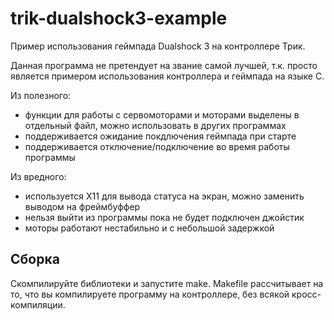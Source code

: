 # trik-dualshock3-example
Пример использования геймпада Dualshock 3 на контроллере Трик.

Данная программа не претендует на звание самой лучшей, т.к. просто является примером использования контроллера и геймпада на языке C.

Из полезного:
- функции для работы с сервомоторами и моторами выделены в отдельный файл, можно использовать в других программах
- поддерживается ожидание покдлючения геймпада при старте
- поддерживается отключение/подключение во время работы программы

Из вредного:
- используется X11 для вывода статуса на экран, можно заменить выводом на фреймбуффер
- нельзя выйти из программы пока не будет подключен джойстик
- моторы работают нестабильно и с небольшой задержкой

## Сборка

Скомпилируйте библиотеки и запустите make. Makefile рассчитывает на то, что вы компилируете программу на контроллере, без всякой кросс-компиляции.
